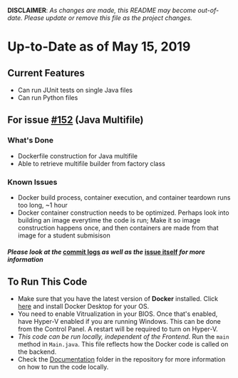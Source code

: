 **DISCLAIMER**: *As changes are made, this README may become out-of-date. Please update or remove this file as the project changes.*
# Up-to-Date as of May 15, 2019
## Current Features
- Can run JUnit tests on single Java files
- Can run Python files

## For issue [#152](https://github.com/CompileIO/compile.io/issues/152) (Java Multifile)
### What's Done
- Dockerfile construction for Java multifile
- Able to retrieve multifile builder from factory class
### Known Issues
- Docker build process, container execution, and container teardown runs too long, ~1 hour
- Docker container construction needs to be optimized. Perhaps look into building an image everytime the code is run; Make it so image construction happens once, and then containers are made from that image for a student submisison
#### *Please look at the* [commit logs](https://github.com/CompileIO/compile.io/commits/152-multifile-submission) *as well as the* [issue itself](https://github.com/CompileIO/compile.io/issues/152) *for more information*
## To Run This Code
- Make sure that you have the latest version of **Docker** installed. Click [here](https://www.docker.com/) and install Docker Desktop for your OS.
- You need to enable Vitrualization in your BIOS. Once that's enabled, have Hyper-V enabled if you are running Windows. This can be done from the Control Panel. A restart will be required to turn on Hyper-V.
- *This code can be run locally, independent of the Frontend*. Run the `main` method in `Main.java`. This file reflects how the Docker code is called on the backend.
- Check the [Documentation](https://github.com/CompileIO/compile.io/tree/develop/Documentation) folder in the repository for more information on how to run the code locally.
